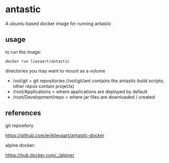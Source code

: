 
antastic
========

A ubuntu based docker image for running antastic

usage
-----

to run the image:

`docker run lievaart/antastic`

directories you may want to mount as a volume
* /vol/git = git repositories (/vol/git/ant contains the antastic build scripts, other repos contain projects)
* /root/Applications = where applications are deployed by default
* /root/Development/repo = where jar files are downloaded / created

references
----------

git repository

https://github.com/eriklievaart/antastic-docker

alpine docker:

https://hub.docker.com/_/alpine/


